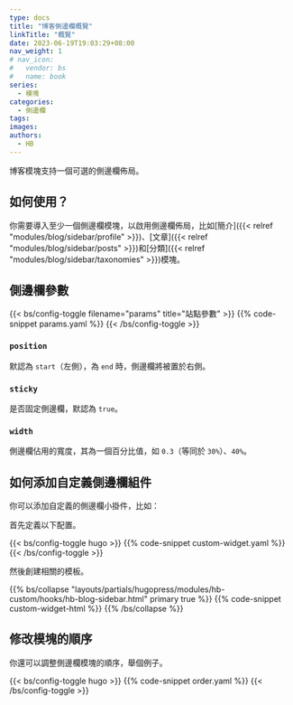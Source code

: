 ```yaml
---
type: docs
title: "博客側邊欄概覽"
linkTitle: "概覽"
date: 2023-06-19T19:03:29+08:00
nav_weight: 1
# nav_icon:
#   vendor: bs
#   name: book
series:
  - 模塊
categories:
  - 側邊欄
tags:
images:
authors:
  - HB
---
```


博客模塊支持一個可選的側邊欄佈局。

<!--more-->

## 如何使用？

你需要導入至少一個側邊欄模塊，以啟用側邊欄佈局，比如[簡介]({{< relref "modules/blog/sidebar/profile" >}})、[文章]({{< relref "modules/blog/sidebar/posts" >}})和[分類]({{< relref "modules/blog/sidebar/taxonomies" >}})模塊。

## 側邊欄參數

{{< bs/config-toggle filename="params" title="站點參數" >}}
{{% code-snippet params.yaml %}}
{{< /bs/config-toggle >}}

### `position`

默認為 `start`（左側），為 `end` 時，側邊欄將被置於右側。

### `sticky`

是否固定側邊欄，默認為 `true`。

### `width`

側邊欄佔用的寬度，其為一個百分比值，如 `0.3`（等同於 `30%`）、`40%`。

## 如何添加自定義側邊欄組件

你可以添加自定義的側邊欄小掛件，比如：

首先定義以下配置。

{{< bs/config-toggle hugo >}}
{{% code-snippet custom-widget.yaml %}}
{{< /bs/config-toggle >}}

然後創建相關的模板。

{{% bs/collapse "layouts/partials/hugopress/modules/hb-custom/hooks/hb-blog-sidebar.html" primary true %}}
{{% code-snippet custom-widget-html %}}
{{% /bs/collapse %}}

## 修改模塊的順序

你還可以調整側邊欄模塊的順序，舉個例子。

{{< bs/config-toggle hugo >}}
{{% code-snippet order.yaml %}}
{{< /bs/config-toggle >}}
